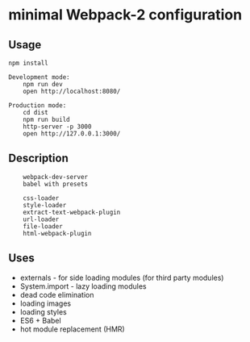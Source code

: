 # minimal Webpack-2 configuration

## Usage

```
npm install

Development mode:
    npm run dev
    open http://localhost:8080/

Production mode:
    cd dist
    npm run build
    http-server -p 3000
    open http://127.0.0.1:3000/
```

## Description
```
    webpack-dev-server
    babel with presets

    css-loader
    style-loader
    extract-text-webpack-plugin
    url-loader
    file-loader
    html-webpack-plugin
```
## Uses
* externals - for side loading modules (for third party modules)
* System.import - lazy loading modules
* dead code elimination
* loading images
* loading styles
* ES6 + Babel
* hot module replacement (HMR)
